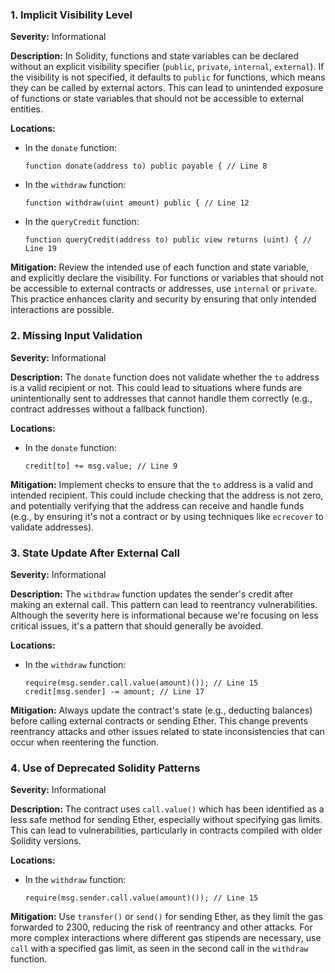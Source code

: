 ### 1. **Implicit Visibility Level**

**Severity:**
Informational

**Description:**
In Solidity, functions and state variables can be declared without an explicit visibility specifier (`public`, `private`, `internal`, `external`). If the visibility is not specified, it defaults to `public` for functions, which means they can be called by external actors. This can lead to unintended exposure of functions or state variables that should not be accessible to external entities.

**Locations:**

- In the `donate` function:
  ```solidity
  function donate(address to) public payable { // Line 8
  ```
- In the `withdraw` function:
  ```solidity
  function withdraw(uint amount) public { // Line 12
  ```
- In the `queryCredit` function:
  ```solidity
  function queryCredit(address to) public view returns (uint) { // Line 19
  ```

**Mitigation:**
Review the intended use of each function and state variable, and explicitly declare the visibility. For functions or variables that should not be accessible to external contracts or addresses, use `internal` or `private`. This practice enhances clarity and security by ensuring that only intended interactions are possible.

### 2. **Missing Input Validation**

**Severity:**
Informational

**Description:**
The `donate` function does not validate whether the `to` address is a valid recipient or not. This could lead to situations where funds are unintentionally sent to addresses that cannot handle them correctly (e.g., contract addresses without a fallback function).

**Locations:**

- In the `donate` function:
  ```solidity
  credit[to] += msg.value; // Line 9
  ```

**Mitigation:**
Implement checks to ensure that the `to` address is a valid and intended recipient. This could include checking that the address is not zero, and potentially verifying that the address can receive and handle funds (e.g., by ensuring it's not a contract or by using techniques like `ecrecover` to validate addresses).

### 3. **State Update After External Call**

**Severity:**
Informational

**Description:**
The `withdraw` function updates the sender's credit after making an external call. This pattern can lead to reentrancy vulnerabilities. Although the severity here is informational because we're focusing on less critical issues, it's a pattern that should generally be avoided.

**Locations:**

- In the `withdraw` function:
  ```solidity
  require(msg.sender.call.value(amount)()); // Line 15
  credit[msg.sender] -= amount; // Line 17
  ```

**Mitigation:**
Always update the contract's state (e.g., deducting balances) before calling external contracts or sending Ether. This change prevents reentrancy attacks and other issues related to state inconsistencies that can occur when reentering the function.

### 4. **Use of Deprecated Solidity Patterns**

**Severity:**
Informational

**Description:**
The contract uses `call.value()` which has been identified as a less safe method for sending Ether, especially without specifying gas limits. This can lead to vulnerabilities, particularly in contracts compiled with older Solidity versions.

**Locations:**

- In the `withdraw` function:
  ```solidity
  require(msg.sender.call.value(amount)()); // Line 15
  ```

**Mitigation:**
Use `transfer()` or `send()` for sending Ether, as they limit the gas forwarded to 2300, reducing the risk of reentrancy and other attacks. For more complex interactions where different gas stipends are necessary, use `call` with a specified gas limit, as seen in the second call in the `withdraw` function.